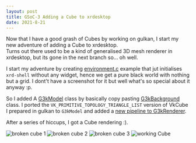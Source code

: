 ```yaml
---
layout: post
title: GSoC-3 Adding a Cube to xrdesktop
date: 2021-8-21
---
```


Now that I have a good grash of Cubes by working on gulkan, I start my new adventure of adding a Cube to xrdesktop.  
Turns out there used to be a kind of generalised 3D mesh renderer in xrdesktop, but its gone in the next branch so... oh well.

I start my adventure by creating [environment.c](https://gitlab.freedesktop.org/sin3point14/xrdesktop/-/blob/1da38833293c89111cc0b32fbe638f352894a466/examples/environment.c) example that jut initialises `xrd-shell` without any widget, hence we get a pure black world with nothing but a grid. I dont't have a screenshot for it but well what's so special about it anyway :p.  

So I added A [G3kModel](https://gitlab.freedesktop.org/sin3point14/xrdesktop/-/blob/1da38833293c89111cc0b32fbe638f352894a466/src/g3k-model.c) class by basically copy pasting [G3kBackground](https://gitlab.freedesktop.org/sin3point14/xrdesktop/-/blob/1da38833293c89111cc0b32fbe638f352894a466/src/g3k-background.c) class. I ported the `VK_PRIMITIVE_TOPOLOGY_TRIANGLE_LIST` version of VkCube I prepared in gulkan to `G3kModel` and added a [new pipeline to G3kRenderer](https://gitlab.freedesktop.org/sin3point14/xrdesktop/-/commit/fa016e87d754fc9e80a7d0650ce9858d2740fd6f#69fa0650cc0c1c5f1c9cae91e4871d261b521844_447_431).

After a series of hiccups, I got a Cube rendering :).

![broken cube 1](https://media.discordapp.net/attachments/818922990715797515/866178299244183592/unknown.png)
![broken cube 2](https://media.discordapp.net/attachments/818922990715797515/866183518170251295/unknown.png)
![broken cube 3](https://media.discordapp.net/attachments/818922990715797515/866183881409822760/unknown.png)
![working Cube](https://media.discordapp.net/attachments/818922990715797515/866191209981411338/unknown.png)
